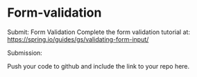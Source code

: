 # Form-validation

Submit: Form Validation
Complete the form validation tutorial at: https://spring.io/guides/gs/validating-form-input/

Submission: 

Push your code to github and include the link to your repo here. 

